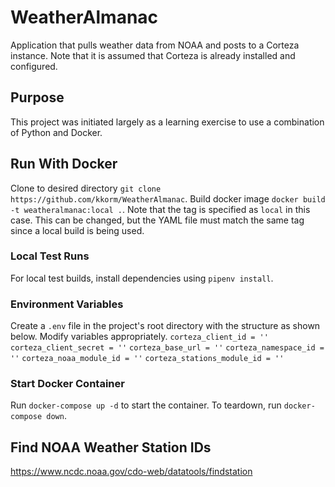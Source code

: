 # WeatherAlmanac
Application that pulls weather data from NOAA and posts to a Corteza instance. Note that it is assumed that Corteza is already installed and configured.

## Purpose
This project was initiated largely as a learning exercise to use a combination of Python and Docker.

## Run With Docker
Clone to desired directory `git clone https://github.com/kkorm/WeatherAlmanac`. Build docker image `docker build -t weatheralmanac:local .`. Note that the tag is specified as `local` in this case. This can be changed, but the YAML file must match the same tag since a local build is being used. 

### Local Test Runs
For local test builds, install dependencies using `pipenv install`.

### Environment Variables
Create a `.env` file in the project's root directory with the structure as shown below. Modify variables appropriately.
`corteza_client_id = ''`
`corteza_client_secret = ''`
`corteza_base_url = ''`
`corteza_namespace_id = ''`
`corteza_noaa_module_id = ''`
`corteza_stations_module_id = ''`

### Start Docker Container
Run `docker-compose up -d` to start the container. To teardown, run `docker-compose down`.

## Find NOAA Weather Station IDs
https://www.ncdc.noaa.gov/cdo-web/datatools/findstation
